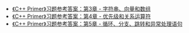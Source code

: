 - [《C++ Primer》习题参考答案：第3章 - 字符串、向量和数组](https://tefuirnever.blog.csdn.net/article/details/101976043)
- [《C++ Primer》习题参考答案：第4章 - 优先级和关系运算符](https://tefuirnever.blog.csdn.net/article/details/103007520)
- [《C++ Primer》习题参考答案：第5章 - 循环、分支、跳转和异常处理语句](https://tefuirnever.blog.csdn.net/article/details/103671585)
